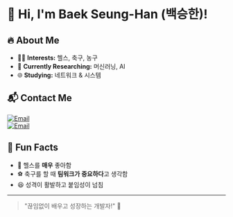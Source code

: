 # 👋 Hi, I'm Baek Seung-Han (백승한)!  

## 🔥 About Me  
- 🏋️‍♂️ **Interests:** 헬스, 축구, 농구  
- 🤖 **Currently Researching:** 머신러닝, AI   
- 🌐 **Studying:** 네트워크 & 시스템  

## 📬 Contact Me  
[![Email](https://img.shields.io/badge/Email-hotdog633@naver.com-red?logo=gmail)](mailto:hotdog633@naver.com)  
[![Email](https://img.shields.io/badge/Email-a01030700047@gmail.com-blue?logo=gmail)](mailto:a01030700047@gmail.com)  

## 🎉 Fun Facts  
- 💪 헬스를 **매우** 좋아함  
- ⚽ 축구를 할 때 **팀워크가 중요하다**고 생각함  
- 😆 성격이 활발하고 붙임성이 넘침  

---
> "끊임없이 배우고 성장하는 개발자!" 🚀  
